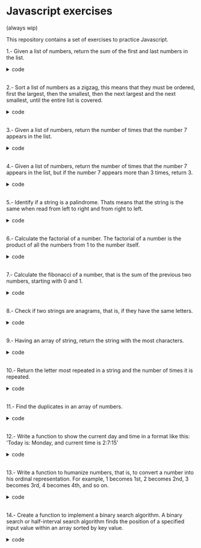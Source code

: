# Javascript exercises

(always wip)

This repository contains a set of exercises to practice Javascript.

1.- Given a list of numbers, return the sum of the first and last numbers in the list.

<details>
<summary>code</summary>

```js
function sumFirstAndLast(numbers) {
  return numbers[0] + numbers[numbers.length - 1];
}
```

</details>
<br/>

2.- Sort a list of numbers as a zigzag, this means that they must be ordered, first the largest, then the smallest, then the next largest and the next smallest, until the entire list is covered.

<details>
<summary>code</summary>

```js
function zigzag(numbers) {
  const sorted = numbers.sort((a, b) => a - b);
  const result = [];
  while (sorted.length) {
    result.push(sorted.pop());
    result.push(sorted.shift());
  }
  return result;
}
```

</details>
<br/>

3.- Given a list of numbers, return the number of times that the number 7 appears in the list.

<details>
<summary>code</summary>

```js
function count7(numbers) {
  return numbers.filter((number) => number === 7).length;
}
```

</details>
<br/>

4.- Given a list of numbers, return the number of times that the number 7 appears in the list, but if the number 7 appears more than 3 times, return 3.

<details>
<summary>code</summary>

```js
function count7(numbers) {
  const count = numbers.filter((number) => number === 7).length;
  return count > 3 ? 3 : count;
}
```

</details>
<br/>

5.- Identify if a string is a palindrome. Thats means that the string is the same when read from left to right and from right to left.

<details>
<summary>code</summary>

```js
function isPalindrome(string) {
  return string === string.split('').reverse().join('');
}
```

</details>
<br/>

6.- Calculate the factorial of a number. The factorial of a number is the product of all the numbers from 1 to the number itself.

<details>
<summary>code</summary>

```js
function factorial(number) {
  if (number === 0) return 1;
  return number * factorial(number - 1);
}
```

</details>
<br/>

7.- Calculate the fibonacci of a number, that is the sum of the previous two numbers, starting with 0 and 1.

<details>
<summary>code</summary>

```js
function fibonacci(number) {
  if (number === 0) return 0;
  if (number === 1) return 1;
  return fibonacci(number - 1) + fibonacci(number - 2);
}
```

</details>
<br/>

8.- Check if two strings are anagrams, that is, if they have the same letters.

<details>
<summary>code</summary>

```js
function isAnagram(string1, string2) {
  return (
    string1.split('').sort().join('') === string2.split('').sort().join('')
  );
}
```

</details>
<br/>

9.- Having an array of string, return the string with the most characters.

<details>
<summary>code</summary>

```js
function longestString(strings) {
  return strings.reduce((longest, current) =>
    current.length > longest.length ? current : longest
  );
}
```

</details>
<br/>

10.- Return the letter most repeated in a string and the number of times it is repeated.

<details>
<summary>code</summary>

```js
function mostRepeated(string) {
  const letters = string.split('');
  const lettersCount = letters.reduce((count, letter) => {
    count[letter] = count[letter] ? count[letter] + 1 : 1;
    return count;
  }, {});
  const mostRepeated = Object.keys(lettersCount).reduce(
    (mostRepeated, letter) =>
      lettersCount[letter] > lettersCount[mostRepeated] ? letter : mostRepeated
  );
  return [mostRepeated, lettersCount[mostRepeated]];
}
```

</details>
<br/>

11.- Find the duplicates in an array of numbers.

<details>
<summary>code</summary>

```js
function findDuplicates(numbers) {
  const duplicates = [];
  const numbersCount = numbers.reduce((count, number) => {
    count[number] = count[number] ? count[number] + 1 : 1;
    return count;
  }, {});
  Object.keys(numbersCount).forEach((number) => {
    if (numbersCount[number] > 1) duplicates.push(number);
  });
  return duplicates;
}
```

</details>
<br/>

12.- Write a function to show the current day and time in a format like this: 'Today is: Monday, and current time is 2:7:15'

<details>
<summary>code</summary>

```js
function currentDayAndTime() {
  const date = new Date();
  const day = date.getDay();
  const dayName = [
    'Sunday',
    'Monday',
    'Tuesday',
    'Wednesday',
    'Thursday',
    'Friday',
    'Saturday',
  ][day];
  const hours = date.getHours();
  const minutes = date.getMinutes();
  const seconds = date.getSeconds();
  return `Today is: ${dayName}, and current time is ${hours}:${minutes}:${seconds}`;
}
```

</details>
<br/>

13.- Write a function to humanize numbers, that is, to convert a number into his ordinal representation. For example, 1 becomes 1st, 2 becomes 2nd, 3 becomes 3rd, 4 becomes 4th, and so on.

<details>
<summary>code</summary>

```js
function humanize(number) {
  const lastDigit = number % 10;
  const lastTwoDigits = number % 100;
  if (lastTwoDigits >= 11 && lastTwoDigits <= 13) return `${number}th`;
  if (lastDigit === 1) return `${number}st`;
  if (lastDigit === 2) return `${number}nd`;
  if (lastDigit === 3) return `${number}rd`;
  return `${number}th`;
}
```

</details>
<br/>

14.- Create a function to implement a binary search algorithm. A binary search or half-interval search algorithm finds the position of a specified input value within an array sorted by key value.

<details>
<summary>code</summary>

```js
function binarySearch(array, value) {
  let start = 0;
  let end = array.length - 1;
  while (start <= end) {
    const middle = Math.floor((start + end) / 2);
    if (array[middle] === value) return middle;
    if (array[middle] < value) start = middle + 1;
    else end = middle - 1;
  }
  return -1;
}
```

</details>
<br/>
